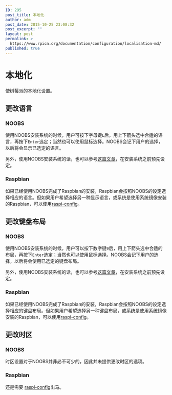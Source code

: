 ```yaml
---
ID: 295
post_title: 本地化
author: adm
post_date: 2015-10-25 23:08:32
post_excerpt: ""
layout: post
permalink: >
  https://www.rpicn.org/documentation/configuration/localisation-md/
published: true
---
```

# 本地化

使树莓派的本地化设置。

## 更改语言

### NOOBS

使用NOOBS安装系统的时候，用户可按下字母键`L`后，用上下箭头选中合适的语言，再按下`Enter`选定；当然也可以使用鼠标选择。NOOBS会记下用户的选择，以后将会显示已选定的语言。

另外，使用NOOBS安装系统的话，也可以参考[这篇文章](https://github.com/raspberrypi/noobs/blob/master/README.md#how-to-change-the-default-language-keyboard-layout-display-mode-or-boot-partition)，在安装系统之前预先设定。

### Raspbian

如果已经使用NOOBS完成了Raspbian的安装，Raspbian会按照NOOBS的设定选择相应的语言。但如果用户希望选择另一种显示语言，或系统是使用系统镜像安装的Raspbian，可以使用[raspi-config](../raspi-config.md)。


## 更改键盘布局

### NOOBS

使用NOOBS安装系统的时候，用户可以按下数字键`9`后，用上下箭头选中合适的布局，再按下`Enter`选定；当然也可以使用鼠标选择。NOOBS会记下用户的选择，以后将会使用已选定的键盘布局。

另外，使用NOOBS安装系统的话，也可以参考[这篇文章](https://github.com/raspberrypi/noobs/blob/master/README.md#how-to-change-the-default-language-keyboard-layout-display-mode-or-boot-partition)，在安装系统之前预先设定。

### Raspbian

如果已经使用NOOBS完成了Raspbian的安装，Raspbian会按照NOOBS的设定选择相应的键盘布局。但如果用户希望选择另一种键盘布局，或系统是使用系统镜像安装的Raspbian，可以使用[raspi-config](../raspi-config.md)。


## 更改时区

### NOOBS

时区设置对于NOOBS并非必不可少的，因此并未提供更改时区的选项。

### Raspbian

还是需要 [raspi-config](raspi-config.md)出马。
